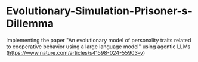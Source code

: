 # Evolutionary-Simulation-Prisoner-s-Dillemma
Implementing the paper "An evolutionary model of personality traits related to cooperative behavior using a large language model" using agentic LLMs (https://www.nature.com/articles/s41598-024-55903-y)
